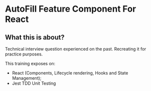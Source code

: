 # AutoFill Feature Component For React

## What this is about?

Technical interview question experienced on the past. Recreating it for practice purposes.

This training exposes on:

- React (Components, Lifecycle rendering, Hooks and State Management);
- Jest TDD Unit Testing
